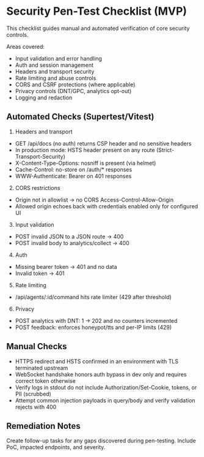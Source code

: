 # Security Pen-Test Checklist (MVP)

This checklist guides manual and automated verification of core security controls.

Areas covered:

- Input validation and error handling
- Auth and session management
- Headers and transport security
- Rate limiting and abuse controls
- CORS and CSRF protections (where applicable)
- Privacy controls (DNT/GPC, analytics opt-out)
- Logging and redaction

## Automated Checks (Supertest/Vitest)

1. Headers and transport

- GET /api/docs (no auth) returns CSP header and no sensitive headers
- In production mode: HSTS header present on any route (Strict-Transport-Security)
- X-Content-Type-Options: nosniff is present (via helmet)
- Cache-Control: no-store on /auth/\* responses
- WWW-Authenticate: Bearer on 401 responses

2. CORS restrictions

- Origin not in allowlist -> no CORS Access-Control-Allow-Origin
- Allowed origin echoes back with credentials enabled only for configured UI

3. Input validation

- POST invalid JSON to a JSON route -> 400
- POST invalid body to analytics/collect -> 400

4. Auth

- Missing bearer token -> 401 and no data
- Invalid token -> 401

5. Rate limiting

- /api/agents/:id/command hits rate limiter (429 after threshold)

6. Privacy

- POST analytics with DNT: 1 -> 202 and no counters incremented
- POST feedback: enforces honeypot/tts and per-IP limits (429)

## Manual Checks

- HTTPS redirect and HSTS confirmed in an environment with TLS terminated upstream
- WebSocket handshake honors auth bypass in dev only and requires correct token otherwise
- Verify logs in stdout do not include Authorization/Set-Cookie, tokens, or PII (scrubbed)
- Attempt common injection payloads in query/body and verify validation rejects with 400

## Remediation Notes

Create follow-up tasks for any gaps discovered during pen-testing. Include PoC, impacted endpoints, and severity.
